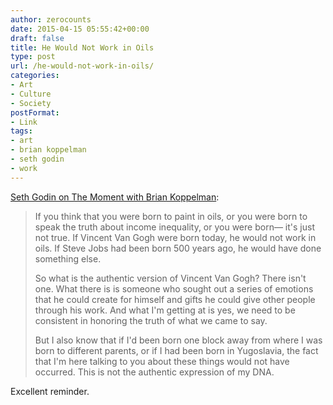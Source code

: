 ```yaml
---
author: zerocounts
date: 2015-04-15 05:55:42+00:00
draft: false
title: He Would Not Work in Oils
type: post
url: /he-would-not-work-in-oils/
categories:
- Art
- Culture
- Society
postFormat:
- Link
tags:
- art
- brian koppelman
- seth godin
- work
---
```


[Seth Godin on The Moment with Brian Koppelman](https://itunes.apple.com/us/podcast/the-moment-seth-godin-10-7-14/id814550071?i=339877000&mt=2):


<blockquote>If you think that you were born to paint in oils, or you were born to speak the truth about income inequality, or you were born— it's just not true. If Vincent Van Gogh were born today, he would not work in oils. If Steve Jobs had been born 500 years ago, he would have done something else.

So what is the authentic version of Vincent Van Gogh? There isn't one. What there is is someone who sought out a series of emotions that he could create for himself and gifts he could give other people through his work. And what I'm getting at is yes, we need to be consistent in honoring the truth of what we came to say.

But I also know that if I'd been born one block away from where I was born to different parents, or if I had been born in Yugoslavia, the fact that I'm here talking to you about these things would not have occurred. This is not the authentic expression of my DNA.</blockquote>


Excellent reminder.
